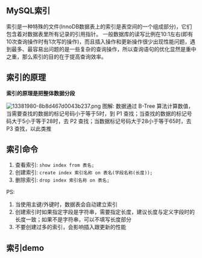 ## MySQL索引
索引是一种特殊的文件(InnoDB数据表上的索引是表空间的一个组成部分)，它们包含着对数据表里所有记录的引用指针。
一般数据库的读写比例在10:1左右(即有10次查询操作时有1次写的操作)，而且插入操作和更新操作很少出现性能问题，遇到最多、最容易出问题的是一些复杂的查询操作，所以查询语句的优化显然是重中之重，那么索引的目的在于提高查询效率。

## 索引的原理
**索引的原理是把整体数据分段**

![13381980-8b8d467d0043b237.png](https://i.loli.net/2020/12/12/zuKjI2189RAtcW3.png)
图解:
数据通过 B-Tree 算法计算数值，当需要查找的数据的标记号码小于等于5时，到 P1 查找；当查找的数据的标记号码大于5小于等于28时，去 P2 查找；当数据标记号码大于28小于等于65时，去 P3 查找，以此类推

## 索引命令
1. 查看索引: `show index from 表名;`
2. 创建索引: `create index 索引名称 on 表名(字段名称(长度));`
3. 删除索引: `drop index 索引名称 on 表名;`

PS:
1. 当使用主键/外键时，数据表会自动建立索引
2. 创建索引时如果指定字段是字符串，需要指定长度，建议长度与定义字段时的长度一致；如果不是字符串，可以不填写长度部分
3. 不要创建过多的索引，会影响插入跟更新的性能

## 索引demo

